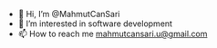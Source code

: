 - 👋 Hi, I’m @MahmutCanSari
- 👀 I’m interested in software development
- 📫 How to reach me mahmutcansari.u@gmail.com
 
<!---
MahmutCanSari/MahmutCanSari is a ✨ special ✨ repository because its `README.md` (this file) appears on your GitHub profile.
You can click the Preview link to take a look at your changes.
--->
